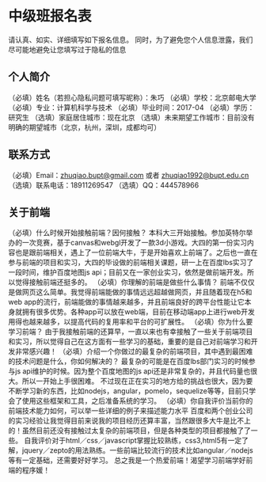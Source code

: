 # 中级班报名表

请认真、如实、详细填写如下报名信息。
同时，为了避免您个人信息泄露，我们尽可能地避免让您填写过于隐私的信息

## 个人简介

（必填）姓名（若担心隐私问题可填写昵称）：朱巧
（必填）学校：北京邮电大学
（必填）专业：计算机科学与技术
（必填）毕业时间：2017-04
（必填）学历：研究生
（选填）家庭居住城市：现在北京
（选填）未来期望工作城市：目前没有明确的期望城市（北京，杭州，深圳，成都均可）

## 联系方式

（必填）Email：zhuqiao.bupt@gmail.com  或者 zhuqiao1992@bupt.edu.cn
（选填）联系电话：18911269547
（选填）QQ：444578966

## 关于前端

（必填）什么时候开始接触前端？因何接触？
	本科大三开始接触。参加英特尔举办的一次竞赛，基于canvas和webgl开发了一款3d小游戏。大四的第一份实习内容也是跟前端相关，遇上了一位前端大牛，于是开始喜欢上前端了。之后也一直在参与前端的项目和实习，大四的毕设做的前端相关课题，研一上在百度lbs实习了一段时间，维护百度地图js api；目前又在一家创业实习，依然是做前端开发。所以觉得接触前端还挺多的。
（必填）你理解的前端是做些什么事情？
	前端不仅仅是做网页这么简单。我觉得前端能做的事情远远超越做网页，并且随着现在h5和web app的流行，前端能做的事情越来越多，并且前端良好的跨平台性能让它本身就拥有很多优势。各种app可以放在web端，目前在移动端app上进行web开发用得也越来越多，以提高代码的复用率和平台的可扩展性。
（必填）你为什么要学习前端？
	由于我接触前端的还算早，一直以来也有幸接触了一些关于前端项目和实习，所以觉得自己在这方面有一些学习的基础，重要的是自己对前端学习和开发非常感兴趣！
（必填）介绍一个你做过的最复杂的前端项目，其中遇到最困难的技术问题是什么，你如何解决的？
	最复杂的可能是在百度lbs部门实习的时候参与js api维护的时候。因为整个百度地图的js api还是非常复杂的，并且代码量也很大。所以一开始上手很困难。
	不过现在正在实习的地方给的挑战也很大，因为要不断学习新的东西，比如nodejs，angular，pomelo，sequelize等等，目前只学会了使用这些框架和工具，之后准备系统的学习。
（必填）你自我评价当前你的前端技术能力如何，可以举一些详细的例子来描述能力水平
	百度和两个创业公司的实习经验让我觉得目前来说我的项目经历还算丰富，当然跟很多大牛是比不上的！虽然目前还没有接触过太复杂的前端项目，但是各种类型的项目都接触了了一些。
	自我评价对于html／css／javascript掌握比较熟练，css3,html5有一定了解，jquery／zepto的用法熟练。一些前端比较流行的技术比如angular／nodejs等有一定基础，还需要好好学习。
	总之我是一个热爱前端！渴望学习前端学好前端的程序媛！
